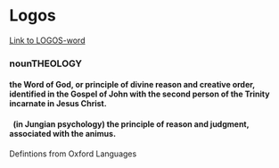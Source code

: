 # Logos
[Link to LOGOS-word](https://http://logosword.herokuapp.com/) </br>

### nounTHEOLOGY </br>
#### the Word of God, or principle of divine reason and creative order, identified in the Gospel of John with the second person of the Trinity incarnate in Jesus Christ. </br>
#### &nbsp; (in Jungian psychology) the principle of reason and judgment, associated with the animus. </br>
Defintions from Oxford Languages
